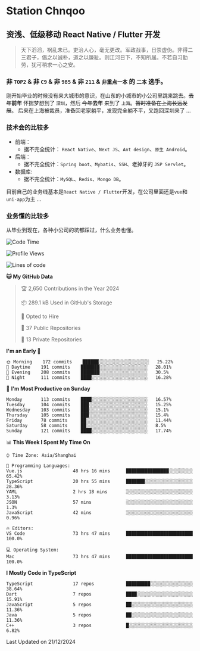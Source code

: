 # Station Chnqoo

## 资浅、低级移动 React Native / Flutter 开发

> 天下滔滔，祸乱未已。吏治人心，毫无更改。军政战事，日崇虚伪。非得二三君子，倡之以诚朴，道之以廉耻。则江河日下，不知所届。不若自习勤劳，犹可稍求一心之安。

### 非 `TOP2` & 非 `C9` & 非 `985` & 非 `211` & `非重点一本` 的 `二本` 选手。

刚开始毕业的时候没有来大城市的意识，在山东的小城市的小公司里跳来跳去。~~去年~~**前年** 怀揣梦想到了 `深圳`，然后 ~~今年~~**去年** 来到了 `上海`。~~暂时准备在上海长远发展~~。
后来在上海被裁员，准备回老家躺平，发现完全躺不平，又跑回深圳来了 ...

### 技术会的比较多

- 前端：
  - 据不完全统计： `React Native`、`Next JS`、`Ant design`、`原生 Android`。
- 后端：
  - 据不完全统计：`Spring boot`、`Mybatis`、`SSH`、老掉牙的 `JSP Servlet`。
- 数据库:
  - 据不完全统计：`MySQL`、`Redis`、`Mongo DB`。

目前自己的业务线基本是`React Native / Flutter`开发，在公司里面还是`vue`和`uni-app`为主 ...

### 业务懂的比较多

从毕业到现在，各种小公司的坑都踩过，什么业务也懂。

<!--START_SECTION:waka-->
![Code Time](http://img.shields.io/badge/Code%20Time-7%2C037%20hrs%2026%20mins-blue)

![Profile Views](http://img.shields.io/badge/Profile%20Views-0-blue)

![Lines of code](https://img.shields.io/badge/From%20Hello%20World%20I%27ve%20Written-469%20Thousand%20lines%20of%20code-blue)

**🐱 My GitHub Data** 

> 🏆 2,650 Contributions in the Year 2024
 > 
> 📦 289.1 kB Used in GitHub's Storage 
 > 
> 💼 Opted to Hire
 > 
> 📜 37 Public Repositories 
 > 
> 🔑 13 Private Repositories  
 > 
**I'm an Early 🐤** 

```text
🌞 Morning    172 commits    ██████░░░░░░░░░░░░░░░░░░░   25.22% 
🌆 Daytime    191 commits    ███████░░░░░░░░░░░░░░░░░░   28.01% 
🌃 Evening    208 commits    ███████░░░░░░░░░░░░░░░░░░   30.5% 
🌙 Night      111 commits    ████░░░░░░░░░░░░░░░░░░░░░   16.28%

```
📅 **I'm Most Productive on Sunday** 

```text
Monday       113 commits    ████░░░░░░░░░░░░░░░░░░░░░   16.57% 
Tuesday      104 commits    ███░░░░░░░░░░░░░░░░░░░░░░   15.25% 
Wednesday    103 commits    ███░░░░░░░░░░░░░░░░░░░░░░   15.1% 
Thursday     105 commits    ███░░░░░░░░░░░░░░░░░░░░░░   15.4% 
Friday       78 commits     ██░░░░░░░░░░░░░░░░░░░░░░░   11.44% 
Saturday     58 commits     ██░░░░░░░░░░░░░░░░░░░░░░░   8.5% 
Sunday       121 commits    ████░░░░░░░░░░░░░░░░░░░░░   17.74%

```


📊 **This Week I Spent My Time On** 

```text
⌚︎ Time Zone: Asia/Shanghai

💬 Programming Languages: 
Vue.js                   48 hrs 16 mins      ████████████████░░░░░░░░░   65.42% 
TypeScript               20 hrs 55 mins      ███████░░░░░░░░░░░░░░░░░░   28.36% 
YAML                     2 hrs 18 mins       ░░░░░░░░░░░░░░░░░░░░░░░░░   3.13% 
JSON                     57 mins             ░░░░░░░░░░░░░░░░░░░░░░░░░   1.3% 
JavaScript               42 mins             ░░░░░░░░░░░░░░░░░░░░░░░░░   0.96%

🔥 Editors: 
VS Code                  73 hrs 47 mins      █████████████████████████   100.0%

💻 Operating System: 
Mac                      73 hrs 47 mins      █████████████████████████   100.0%

```

**I Mostly Code in TypeScript** 

```text
TypeScript               17 repos            █████████░░░░░░░░░░░░░░░░   38.64% 
Dart                     7 repos             ████░░░░░░░░░░░░░░░░░░░░░   15.91% 
JavaScript               5 repos             ██░░░░░░░░░░░░░░░░░░░░░░░   11.36% 
Java                     5 repos             ██░░░░░░░░░░░░░░░░░░░░░░░   11.36% 
C++                      3 repos             █░░░░░░░░░░░░░░░░░░░░░░░░   6.82%

```



 Last Updated on 21/12/2024
<!--END_SECTION:waka-->

<!---
ChenqiaoStation/ChenqiaoStation is a ✨ special ✨ repository because its `README.md` (this file) appears on your GitHub profile.
You can click the Preview link to take a look at your changes.
--->
